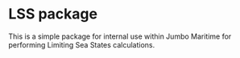 # LSS package

This is a simple package for internal use within Jumbo Maritime for performing Limiting Sea States calculations. 